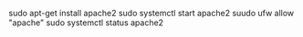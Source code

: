 sudo apt-get install apache2
sudo systemctl start apache2
suudo ufw allow "apache"
sudo systemctl status apache2
